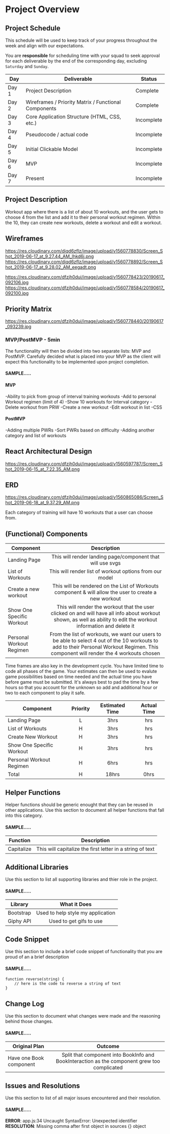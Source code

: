 # Project Overview

## Project Schedule

This schedule will be used to keep track of your progress throughout the week and align with our expectations.  

You are **responsible** for scheduling time with your squad to seek approval for each deliverable by the end of the corresponding day, excluding `Saturday` and `Sunday`.

|  Day | Deliverable | Status
|---|---| ---|
|Day 1| Project Description | Complete
|Day 2| Wireframes / Priority Matrix / Functional Components | Complete
|Day 3| Core Application Structure (HTML, CSS, etc.) | Incomplete
|Day 4| Pseudocode / actual code | Incomplete
|Day 5| Initial Clickable Model  | Incomplete
|Day 6| MVP | Incomplete
|Day 7| Present | Incomplete


## Project Description

Workout app where there is a list of about 10 workouts, and the user gets to choose 4 from the list and add it to their personal workout regimen. Within the 10, they can create new workouts, delete a workout and edit a workout. 

## Wireframes

https://res.cloudinary.com/diqd6zflz/image/upload/v1560778830/Screen_Shot_2019-06-17_at_9.27.44_AM_lhkd6j.png
https://res.cloudinary.com/diqd6zflz/image/upload/v1560778892/Screen_Shot_2019-06-17_at_9.28.02_AM_eegadt.png

https://res.cloudinary.com/dfzjh0dui/image/upload/v1560778423/20190617_092106.jpg
https://res.cloudinary.com/dfzjh0dui/image/upload/v1560778584/20190617_092100.jpg

## Priority Matrix

https://res.cloudinary.com/dfzjh0dui/image/upload/v1560778440/20190617_093239.jpg

### MVP/PostMVP - 5min

The functionality will then be divided into two separate lists: MVP and PostMVP.  Carefully decided what is placed into your MVP as the client will expect this functionality to be implemented upon project completion.  

#### SAMPLE.....
#### MVP 

 -Ability to pick from group of interval training workouts
	-Add to personal Workout regimen (limit of 4)
	-Show 10 workouts for Interval category
	-Delete workout from PRW
	-Create a new workout
	-Edit workout in list
	-CSS

#### PostMVP 

-Adding multiple PWRs
-Sort PWRs based on difficulty
-Adding another category and list of workouts

## React Architectural Design

https://res.cloudinary.com/dfzjh0dui/image/upload/v1560597787/Screen_Shot_2019-06-15_at_7.22.35_AM.png

## ERD

https://res.cloudinary.com/dfzjh0dui/image/upload/v1560865086/Screen_Shot_2019-06-18_at_9.37.29_AM.png

Each category of training will have 10 workouts that a user can choose from.

## (Functional) Components

| Component | Description | 
| --- | :---: |  
| Landing Page | This will render landing page/component that will use svgs | 
| List of Workouts | This will render list of workout options from our model|
| Create a new workout | This will be rendered on the List of Workouts component & will allow the user to create a new workout|
| Show One Specific Workout | This will render the workout that the user clicked on and will have all info about workout shown, as well as ability to edit the workout information and delete it|
| Personal Workout Regimen | From the list of workouts, we want our users to be able to select 4 out of the 10 workouts to add to their Personal Workout Regimen. This component will render the 4 workouts chosen|



Time frames are also key in the development cycle.  You have limited time to code all phases of the game.  Your estimates can then be used to evalute game possibilities based on time needed and the actual time you have before game must be submitted. It's always best to pad the time by a few hours so that you account for the unknown so add and additional hour or two to each component to play it safe.

| Component | Priority | Estimated Time | Actual Time |
| --- | :---: |  :---: | :---: |
| Landing Page | L | 3hrs| hrs |
| List of Workouts | H | 3hrs| hrs |
| Create New Workout | H | 3hrs| hrs |
| Show One Specific Workout | H | 3hrs| hrs |
| Personal Workout Regimen | H | 6hrs| hrs |
| Total | H | 18hrs| 0hrs | 

## Helper Functions
Helper functions should be generic enought that they can be reused in other applications. Use this section to document all helper functions that fall into this category.

#### SAMPLE.....
| Function | Description | 
| --- | :---: |  
| Capitalize | This will capitalize the first letter in a string of text | 

## Additional Libraries
 Use this section to list all supporting libraries and thier role in the project. 
 
 #### SAMPLE.....
| Library | What it Does | 
| --- | :---: |  
| Bootstrap | Used to help style my application | 
| Giphy API | Used to get gifs to use | 


## Code Snippet

Use this section to include a brief code snippet of functionality that you are proud of an a brief description  

#### SAMPLE.....
```
function reverse(string) {
	// here is the code to reverse a string of text
}
```

## Change Log
 Use this section to document what changes were made and the reasoning behind those changes.  

#### SAMPLE.....
| Original Plan | Outcome | 
| --- | :---: |  
| Have one Book component | Split that component into BookInfo and BookInteraction as the component grew too complicated | 

## Issues and Resolutions
 Use this section to list of all major issues encountered and their resolution.

#### SAMPLE.....
**ERROR**: app.js:34 Uncaught SyntaxError: Unexpected identifier                                
**RESOLUTION**: Missing comma after first object in sources {} object
